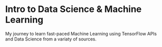 # Intro to Data Science & Machine Learning
My journey to learn fast-paced Machine Learning using TensorFlow APIs and Data Science from a variaty of sources. <br />
